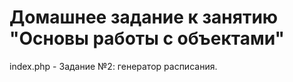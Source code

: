 # Домашнее задание к занятию "Основы работы с объектами"  
index.php - Задание №2: генератор расписания.    